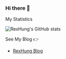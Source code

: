 ### Hi there 👋

My Statistics

![RexHung's GitHub stats](https://github-readme-stats.vercel.app/api?username=RexHung0302&count_private=true&show_icons=true&theme=buefy)

See My Blog 👉

- [RexHung Blog](https://rexhung0302.github.io/)

<!--
**RexHung0302/RexHung0302** is a ✨ _special_ ✨ repository because its `README.md` (this file) appears on your GitHub profile.

Here are some ideas to get you started:

- 🔭 I’m currently working on ...
- 🌱 I’m currently learning ...
- 👯 I’m looking to collaborate on ...
- 🤔 I’m looking for help with ...
- 💬 Ask me about ...
- 📫 How to reach me: ...
- 😄 Pronouns: ...
- ⚡ Fun fact: ...
-->

